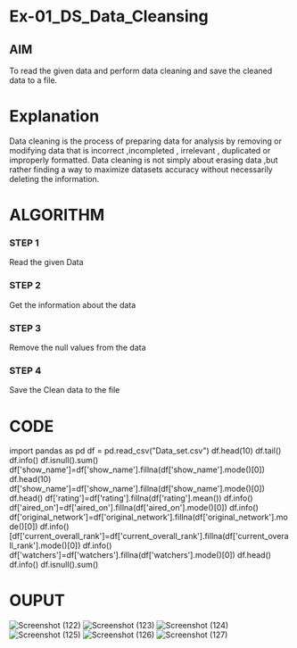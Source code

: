 # Ex-01_DS_Data_Cleansing


## AIM
To read the given data and perform data cleaning and save the cleaned data to a file. 

# Explanation
Data cleaning is the process of preparing data for analysis by removing or modifying data that is incorrect ,incompleted , irrelevant , duplicated or improperly formatted. 
Data cleaning is not simply about erasing data ,but rather finding a way to maximize datasets accuracy without necessarily deleting the information. 

# ALGORITHM
### STEP 1
Read the given Data
### STEP 2
Get the information about the data
### STEP 3
Remove the null values from the data
### STEP 4
Save the Clean data to the file


# CODE
import pandas as pd
df = pd.read_csv("Data_set.csv")
df.head(10)
df.tail()
df.info()
df.isnull().sum()
df['show_name']=df['show_name'].fillna(df['show_name'].mode()[0])
df.head(10)
df['show_name']=df['show_name'].fillna(df['show_name'].mode()[0])
df.head()
df['rating']=df['rating'].fillna(df['rating'].mean())
df.info()
df['aired_on']=df['aired_on'].fillna(df['aired_on'].mode()[0])
df.info()
df['original_network']=df['original_network'].fillna(df['original_network'].mode()[0])
df.info()
[df['current_overall_rank']=df['current_overall_rank'].fillna(df['current_overall_rank'].mode()[0])
df.info()
df['watchers']=df['watchers'].fillna(df['watchers'].mode()[0])
df.head()
df.info()
df.isnull().sum()
# OUPUT
![Screenshot (122)](https://user-images.githubusercontent.com/79370364/161581355-ad61d997-d2eb-46c6-b5a0-bf8c279e6be7.png)
![Screenshot (123)](https://user-images.githubusercontent.com/79370364/161581522-160a8466-7f61-46d1-b3e2-0b87f0c9436f.png)
![Screenshot (124)](https://user-images.githubusercontent.com/79370364/161581701-6316cd08-3e5e-4eb9-8e7e-49333deecc07.png)
![Screenshot (125)](https://user-images.githubusercontent.com/79370364/161582084-5753c7b7-a00c-48ec-bf1a-718d18b56128.png)
![Screenshot (126)](https://user-images.githubusercontent.com/79370364/161582303-0cbdee9c-8911-4890-bde9-3a93b6e1fe85.png)
![Screenshot (127)](https://user-images.githubusercontent.com/79370364/161582549-b973f1a6-43d8-443b-b4e8-bea3d6ee9c9a.png)

